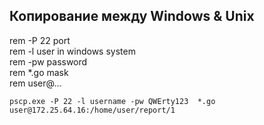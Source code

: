 ## Копирование между Windows & Unix


rem -P 22     port    
rem -l        user in windows system    
rem -pw       password    
rem *.go      mask    
rem user@...      

```
pscp.exe -P 22 -l username -pw QWErty123  *.go  user@172.25.64.16:/home/user/report/1
```
